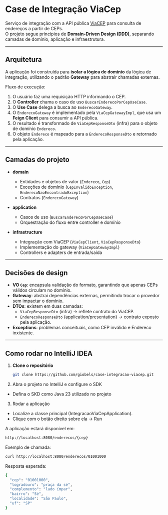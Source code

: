 # Case de Integração ViaCep

Serviço de integração com a API pública [ViaCEP](https://viacep.com.br/) para consulta de endereços a partir de CEPs.  
O projeto segue princípios de **Domain-Driven Design (DDD)**, separando camadas de domínio, aplicação e infraestrutura.

---

## Arquitetura

A aplicação foi construída para **isolar a lógica de domínio** da lógica de integração, utilizando o padrão **Gateway** para abstrair chamadas externas.

Fluxo de execução:
1. O usuário faz uma requisição HTTP informando o CEP.
2. O **Controller** chama o caso de uso `BuscarEnderecoPorCepUseCase`.
3. O **Use Case** delega a busca ao `EnderecoGateway`.
4. O `EnderecoGateway` é implementado pela `ViaCepGatewayImpl`, que usa um **Feign Client** para consumir a API pública.
5. O resultado é transformado de `ViaCepResponseDto` (infra) para o objeto de domínio `Endereco`.
6. O objeto `Endereco` é mapeado para a `EnderecoResponseDto` e retornado pela aplicação.

---

## Camadas do projeto

- **domain**  
  - Entidades e objetos de valor (`Endereco`, `Cep`)  
  - Exceções de domínio (`CepInvalidoException`, `EnderecoNaoEncontradoException`)  
  - Contratos (`EnderecoGateway`)  

- **application**  
  - Casos de uso (`BuscarEnderecoPorCepUseCase`)  
  - Orquestração do fluxo entre controller e domínio  

- **infrastructure**  
  - Integração com ViaCEP (`ViaCepClient`, `ViaCepResponseDto`)  
  - Implementação do gateway (`ViaCepGatewayImpl`)  
  - Controllers e adapters de entrada/saída  

---

## Decisões de design

- **VO `Cep`**: encapsula validação do formato, garantindo que apenas CEPs válidos circulam no domínio.  
- **Gateway**: abstrai dependências externas, permitindo trocar o provedor sem impactar o domínio.  
- **DTOs**: existem em duas camadas:  
  - `ViaCepResponseDto` (infra) → reflete contrato do ViaCEP.  
  - `EnderecoResponseDto` (application/presentation) → contrato exposto pela aplicação.  
- **Exceptions**: problemas conceituais, como CEP inválido e Endereco inxistente.

---

## Como rodar no IntelliJ IDEA

1. **Clone o repositório**
   ```bash
   git clone https://github.com/giobels/case-integracao-viacep.git
2. Abra o projeto no IntelliJ e configure o SDK
  - Defina o SKD como Java 23 utilizado no projeto
3. Rodar a aplicação
  - Localize a classe principal (IntegracaoViaCepApplication).
  - Clique com o botão direito sobre ela → Run

A aplicação estará disponível em:
```bash
http://localhost:8080/enderecos/{cep}
```

Exemplo de chamada:
```bash
curl http://localhost:8080/enderecos/01001000
```
Resposta esperada:
```bash
{
  "cep": "01001000",
  "logradouro": "praça da sé",
  "complemento": "lado ímpar",
  "bairro": "Sé",
  "localidade": "São Paulo",
  "uf": "SP"
}
```

